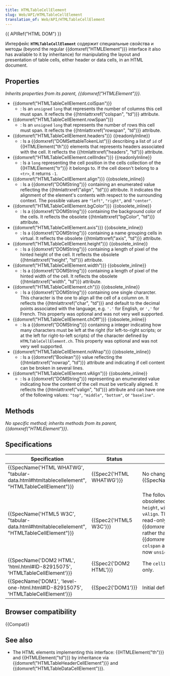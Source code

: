 ```yaml
---
title: HTMLTableCellElement
slug: Web/API/HTMLTableCellElement
translation_of: Web/API/HTMLTableCellElement
---
```


{{ APIRef("HTML DOM") }}

Интерфейс **`HTMLTableCellElement`** содержит специальные свойства и методы (beyond the regular {{domxref("HTMLElement")}} interface it also has available to it by inheritance) for manipulating the layout and presentation of table cells, either header or data cells, in an HTML document.

## Properties

_Inherits properties from its parent, {{domxref("HTMLElement")}}._

- {{domxref("HTMLTableCellElement.colSpan")}}
  - : Is an `unsigned` `long` that represents the number of columns this cell must span. It reflects the {{htmlattrxref("colspan", "td")}} attribute.
- {{domxref("HTMLTableCellElement.rowSpan")}}
  - : Is an `unsigned` `long` that represents the number of rows this cell must span. It reflects the {{htmlattrxref("rowspan", "td")}} attribute.
- {{domxref("HTMLTableCellElement.headers")}} {{readonlyInline}}
  - : Is a {{domxref("DOMSettableTokenList")}} describing a list of `id` of {{HTMLElement("th")}} elements that represents headers associated with the cell. It reflects the {{htmlattrxref("headers", "td")}} attribute.
- {{domxref("HTMLTableCellElement.cellIndex")}} {{readonlyInline}}
  - : Is a `long` representing the cell position in the cells collection of the {{HTMLElement("tr")}} it belongs to. If the cell doesn't belong to a `<tr>`, it returns `-1`.
- {{domxref("HTMLTableCellElement.align")}} {{obsolete_inline}}
  - : Is a {{domxref("DOMString")}} containing an enumerated value reflecting the {{htmlattrxref("align", "td")}} attribute. It indicates the alignment of the element's contents with respect to the surrounding context. The possible values are `"left"`, `"right"`, and `"center"`.
- {{domxref("HTMLTableCellElement.bgColor")}} {{obsolete_inline}}
  - : Is a {{domxref("DOMString")}} containing the background color of the cells. It reflects the obsolete {{htmlattrxref("bgColor", "td")}} attribute.
- {{domxref("HTMLTableCellElement.axis")}} {{obsolete_inline}}
  - : Is a {{domxref("DOMString")}} containing a name grouping cells in virtual. It reflects the obsolete {{htmlattrxref("axis", "td")}} attribute.
- {{domxref("HTMLTableCellElement.height")}} {{obsolete_inline}}
  - : Is a {{domxref("DOMString")}} containing a length of pixel of the hinted height of the cell. It reflects the obsolete {{htmlattrxref("height", "td")}} attribute.
- {{domxref("HTMLTableCellElement.width")}} {{obsolete_inline}}
  - : Is a {{domxref("DOMString")}} containing a length of pixel of the hinted width of the cell. It reflects the obsolete {{htmlattrxref("width", "td")}} attribute.
- {{domxref("HTMLTableCellElement.ch")}} {{obsolete_inline}}
  - : Is a {{domxref("DOMString")}} containing one single chararcter. This character is the one to align all the cell of a column on. It reflects the {{htmlattrxref("char", "td")}} and default to the decimal points associated with the language, e.g. `'.'` for English, or `','` for French. This property was optional and was not very well supported.
- {{domxref("HTMLTableCellElement.chOff")}} {{obsolete_inline}}
  - : Is a {{domxref("DOMString")}} containing a integer indicating how many characters must be left at the right (for left-to-right scripts; or at the left for right-to-left scripts) of the character defined by `HTMLTableCellElement.ch`. This property was optional and was not very well supported.
- {{domxref("HTMLTableCellElement.noWrap")}} {{obsolete_inline}}
  - : Is a {{domxref("Boolean")}} value reflecting the {{htmlattrxref("nowrap", "td")}} attribute and indicating if cell content can be broken in several lines.
- {{domxref("HTMLTableCellElement.vAlign")}} {{obsolete_inline}}
  - : Is a {{domxref("DOMString")}} representing an enumerated value indicating how the content of the cell must be vertically aligned. It reflects the {{htmlattrxref("valign", "td")}} attribute and can have one of the following values: `"top"`, `"middle"`, `"bottom"`, or `"baseline"`.

## Methods

_No specific method; inherits methods from its parent, {{domxref("HTMLElement")}}_.

## Specifications

| Specification                                                                                                                | Status                           | Comment                                                                                                                                                                                                                                                                                                                                                          |
| ---------------------------------------------------------------------------------------------------------------------------- | -------------------------------- | ---------------------------------------------------------------------------------------------------------------------------------------------------------------------------------------------------------------------------------------------------------------------------------------------------------------------------------------------------------------- |
| {{SpecName('HTML WHATWG', "tabular-data.html#htmltablecellelement", "HTMLTableCellElement")}} | {{Spec2('HTML WHATWG')}} | No change from {{SpecName("HTML5 W3C")}}.                                                                                                                                                                                                                                                                                                                 |
| {{SpecName('HTML5 W3C', "tabular-data.html#htmltablecellelement", "HTMLTableCellElement")}}     | {{Spec2('HTML5 W3C')}}     | The following properties have been obsoleted: `align`, `axis`, `bgColor`, `height`, `width`, `ch`, `chOff`, `noWrap`, and `vAlign`. The `headers` property is now read-only and contains a {{domxref("DOMSettableTokenList")}} rather than a mere {{domxref("DOMString")}}. The `colspan` and `rowspan` properties are now `unsigned long`. |
| {{SpecName('DOM2 HTML', 'html.html#ID-82915075', 'HTMLTableCellElement')}}                         | {{Spec2('DOM2 HTML')}}     | The `cellIndex` property is now read-only.                                                                                                                                                                                                                                                                                                                       |
| {{SpecName('DOM1', 'level-one-html.html#ID-82915075', 'HTMLTableCellElement')}}                     | {{Spec2('DOM1')}}         | Initial definition.                                                                                                                                                                                                                                                                                                                                              |

## Browser compatibility

{{Compat}}

## See also

- The HTML elements implementing this interface: {{HTMLElement("th")}} and {{HTMLElement("td")}} by inheritance via {{domxref("HTMLTableHeaderCellElement")}} and {{domxref("HTMLTableDataCellElement")}}.
